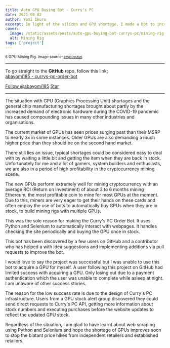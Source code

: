 ```yaml
---
title: Auto GPU Buying Bot - Curry's PC
date: 2021-03-02
author: Yomi Ikuru
excerpt: In light of the silicon and GPU shortage, I made a bot to increase my chances of geting a GPU
cover:
  image: /static/assets/posts/auto-gpu-buying-bot-currys-pc/mining-rig.jpg
  alt: Mining Rig
tags: ['project']
---
```


<small>6 GPU Mining Rig. Image source: [cryptosrus](https://cryptosrus.com/ethereum-mining-rig)</small>

---

To go straight to the **GitHub** repo, follow this link;<br/>
[abayomi185 - currys-pc-order-bot](https://github.com/abayomi185/currys-pc-order-bot)

<a class="github-button" href="https://github.com/abayomi185" data-show-count="true" aria-label="Follow @abayomi185 on GitHub">Follow @abayomi185</a> <a class="github-button" href="https://github.com/abayomi185/currys-pc-order-bot" data-icon="octicon-star" data-show-count="true" aria-label="Star abayomi185/currys-pc-order-bot on GitHub">Star</a>

---

The situation with GPU (Graphics Processing Unit) shortages and the general chip manufacturing shortages brought about partly by the increased demand of electronic hardware during the COVID-19 pandemic has caused compounding issues in many other industries and organisations.

The current market of GPUs has seen prices surging past than their MSRP to nearly 3x in some instances. Older GPUs are also demanding a much higher price than they should be on the second hand market.

There still lies an issue, typical shortages could be considered easy to deal with by waiting a little bit and getting the item when they are back in stock. Unfortunately for me and a lot of gamers, system builders and enthusiasts, we are also in a period of high profitability in the cryptocurrency mining scene.

The new GPUs perform extremely well for mining cryptocurrency with an average ROI (Return on Investment) of about 3 to 6 months mining Ethereum, the most profitable coin to mine for most GPUs at the moment. Due to this, miners are very eager to get their hands on these cards and often employ the use of bots to automatically buy GPUs when they are in stock, to build mining rigs with multiple GPUs.

This was the sole reason for making the Curry's PC Order Bot. It uses Python and Selenium to automatically interact with webpages. It handles checking the site periodically and buying the GPU once in stock.

This bot has been discovered by a few users on GitHub and a contributor who has helped a with idea suggestions and implementing additions via pull requests to improve the bot.

I would love to say the project was successful but I was unable to use this bot to acquire a GPU for myself. A user following this project on GitHub had limited success with acquiring a GPU. Only losing out due to a payment authentication which the user was unable to complete while asleep at night. I am unaware of other success stories.

The reason for the low success rate is due to the design of Curry's PC infrastructure. Users from a GPU stock alert group discovered they could send direct requests to Curry's PC API, getting more information about stock numbers and executing purchases before the website updates to reflect the updated GPU stock.

Regardless of the situation, I am glad to have learnt about web scraping using Python and Selenium and hope the shortage of GPUs improves soon to stop the blatant price hikes from independent retailers and established retailers.
